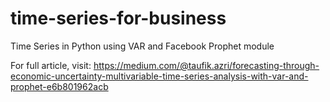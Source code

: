 # time-series-for-business
Time Series in Python using VAR and Facebook Prophet module

For full article, visit: https://medium.com/@taufik.azri/forecasting-through-economic-uncertainty-multivariable-time-series-analysis-with-var-and-prophet-e6b801962acb 
